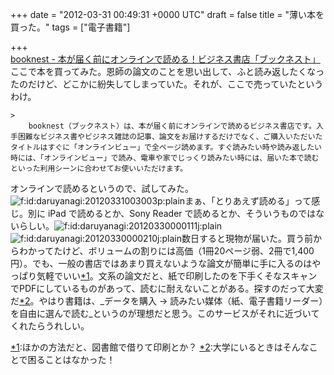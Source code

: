 
+++
date = "2012-03-31 00:49:31 +0000 UTC"
draft = false
title = "薄い本を買った。"
tags = ["電子書籍"]

+++
<a href="http://www.booknest.jp/">
<br/>
	booknest - 本が届く前にオンラインで読める！ビジネス書店「ブックネスト」
<br/>
</a>ここで本を買ってみた。恩師の論文のことを思い出して、ふと読み返したくなったのだけど、どこかに紛失してしまっていた。それが、ここで売っていたというわけ。

    >
        booknest（ブックネスト）は、本が届く前にオンラインで読めるビジネス書店です。入手困難なビジネス書やビジネス雑誌の記事、論文をお届けするだけでなく、ご購入いただいたタイトルはすぐに「オンラインビュー」で全ページ読めます。すぐ読みたい時や読み返したい時には、「オンラインビュー」で読み、電車や家でじっくり読みたい時には、届いた本で読むといった利用シーンに合わせてお使いいただけます。

    
オンラインで読めるというので、試してみた。<img src="http://cdn-ak.f.st-hatena.com/images/fotolife/d/daruyanagi/20120331/20120331003003.png" alt="f:id:daruyanagi:20120331003003p:plain" title="f:id:daruyanagi:20120331003003p:plain" class="hatena-fotolife"/>まぁ、「とりあえず読める」って感じ。別に iPad で読めるとか、Sony Reader で読めるとか、そういうものではないらしい。<img src="http://cdn-ak.f.st-hatena.com/images/fotolife/d/daruyanagi/20120330/20120330000111.jpg" alt="f:id:daruyanagi:20120330000111j:plain" title="f:id:daruyanagi:20120330000111j:plain" class="hatena-fotolife"/><img src="http://cdn-ak.f.st-hatena.com/images/fotolife/d/daruyanagi/20120330/20120330000210.jpg" alt="f:id:daruyanagi:20120330000210j:plain" title="f:id:daruyanagi:20120330000210j:plain" class="hatena-fotolife"/>数日すると現物が届いた。買う前からわかってたけど、ボリュームの割りには高価（1冊20ページ弱、2冊で1,400円）。でも、一般の書店ではあまり買えないような論文が簡単に手に入るのはやっぱり気軽でいい<a href="#f1" name="fn1" title="ほかの方法だと、図書館で借りて印刷とか？">*1</a>。文系の論文だと、紙で印刷したのを下手くそなスキャンでPDFにしているものがあって、読むに耐えないことがある。探すのだって大変だ<a href="#f2" name="fn2" title="大学にいるときはそんなことで困ることはなかった！">*2</a>。やはり書籍は、_データを購入 → 読みたい媒体（紙、電子書籍リーダー）を自由に選んで読む_というのが理想だと思う。このサービスがそれに近づいてくれたらうれしい。
<div class="footnote">
<a href="#fn1" name="f1" class="footnote-number">*1</a><span class="footnote-delimiter">:</span><span class="footnote-text">ほかの方法だと、図書館で借りて印刷とか？</span>
<a href="#fn2" name="f2" class="footnote-number">*2</a><span class="footnote-delimiter">:</span><span class="footnote-text">大学にいるときはそんなことで困ることはなかった！</span>
</div>

